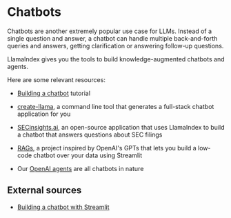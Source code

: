 # Chatbots

Chatbots are another extremely popular use case for LLMs. Instead of a single question and answer, a chatbot can handle multiple back-and-forth queries and answers, getting clarification or answering follow-up questions.

LlamaIndex gives you the tools to build knowledge-augmented chatbots and agents.

Here are some relevant resources:

- [Building a chatbot](/docs/understanding/putting_it_all_together/chatbots/building_a_chatbot.md) tutorial
- [create-llama](https://blog.llamaindex.ai/create-llama-a-command-line-tool-to-generate-llamaindex-apps-8f7683021191), a command line tool that generates a full-stack chatbot application for you
- [SECinsights.ai](https://www.secinsights.ai/), an open-source application that uses LlamaIndex to build a chatbot that answers questions about SEC filings
- [RAGs](https://blog.llamaindex.ai/introducing-rags-your-personalized-chatgpt-experience-over-your-data-2b9d140769b1), a project inspired by OpenAI's GPTs that lets you build a low-code chatbot over your data using Streamlit

- Our [OpenAI agents](/module_guides/deploying/agents/modules.md) are all chatbots in nature


## External sources

- [Building a chatbot with Streamlit](https://blog.streamlit.io/build-a-chatbot-with-custom-data-sources-powered-by-llamaindex/)
